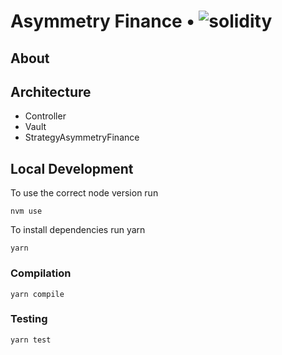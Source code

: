 # Asymmetry Finance • ![solidity](https://img.shields.io/badge/solidity-^0.8.13-lightgrey)

## About

## Architecture

- Controller
- Vault
- StrategyAsymmetryFinance

## Local Development

To use the correct node version run

```
nvm use
```

To install dependencies run yarn

```
yarn
```

### Compilation

```
yarn compile
```

### Testing

```
yarn test
```
